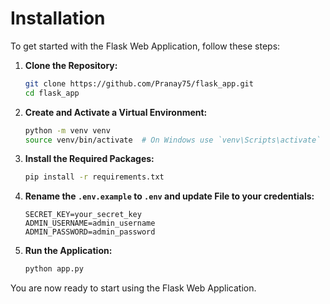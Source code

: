 # Installation

To get started with the Flask Web Application, follow these steps:

1. **Clone the Repository:**
    ```bash
    git clone https://github.com/Pranay75/flask_app.git
    cd flask_app
    ```

2. **Create and Activate a Virtual Environment:**
    ```bash
    python -m venv venv
    source venv/bin/activate  # On Windows use `venv\Scripts\activate`
    ```

3. **Install the Required Packages:**
    ```bash
    pip install -r requirements.txt
    ```

4. **Rename the `.env.example` to `.env` and update File to your credentials:**
    ```plaintext
    SECRET_KEY=your_secret_key
    ADMIN_USERNAME=admin_username
    ADMIN_PASSWORD=admin_password
    ```
5. **Run the Application:**
    ```bash
    python app.py
    ```

You are now ready to start using the Flask Web Application.
